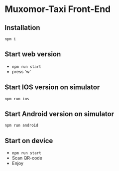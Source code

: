 # Muxomor-Taxi Front-End

## Installation

    npm i

## Start web version

- ```npm run start```
- press 'w'

## Start IOS version on simulator

```npm run ios```

## Start Android version on simulator

```npm run android```

## Start on device

- ```npm run start```
- Scan QR-code
- Enjoy
